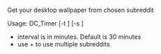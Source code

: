 Get your desktop wallpaper from chosen subreddit

Usage: DC_Timer [-t <interval>] [-s <subreddit>]

- interval is in minutes. Default is 30 minutes
- use + to use multiple subreddits
